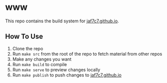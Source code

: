 # www

This repo contains the build system for [jaf7c7.github.io](https://jaf7c7.github.io).

## How To Use

1. Clone the repo
2. Run `make src` from the root of the repo to fetch material from other repos
3. Make any changes you want
4. Run `make build` to compile
5. Run `make serve` to preview changes locally
6. Run `make publish` to push changes to [jaf7c7.github.io](https://jaf7c7.github.io)
